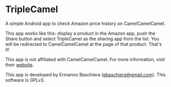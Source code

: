 # TripleCamel
A simple Android app to check Amazon price history on CamelCamelCamel.

This app works like this: display a product in the Amazon app, push the Share button and select TripleCamel as the sharing app from the list. You will be redirected to CamelCamelCamel at the page of that product. That's it!

This app is not affiliated with CamelCamelCamel. For more information, visit their <a href="http://camelcamelcamel.com/">website</a>.

This app is developed by Ermanno Baschiera (ebaschiera@gmail.com). This software is GPLv3.
